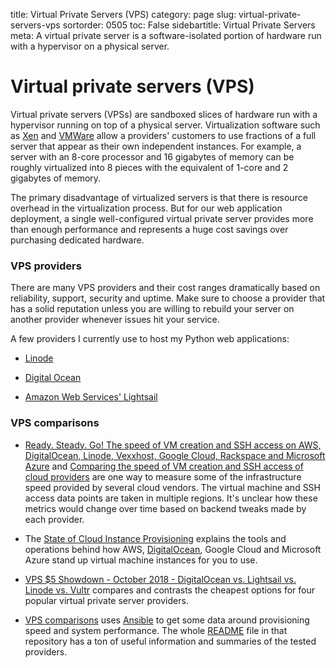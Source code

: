 title: Virtual Private Servers (VPS)
category: page
slug: virtual-private-servers-vps
sortorder: 0505
toc: False
sidebartitle: Virtual Private Servers
meta: A virtual private server is a software-isolated portion of hardware run with a hypervisor on a physical server.


# Virtual private servers (VPS)
Virtual private servers (VPSs) are sandboxed slices of hardware run with a
hypervisor running on top of a physical server. Virtualization software 
such as [Xen](http://www.xenproject.org/) and 
[VMWare](http://www.vmware.com/virtualization) allow a providers' 
customers to use fractions of a full server that appear as their own 
independent instances. For example, a server with an 8-core processor 
and 16 gigabytes of memory can be roughly virtualized into 8 pieces with 
the equivalent of 1-core and 2 gigabytes of memory.

The primary disadvantage of virtualized servers is that there is resource 
overhead in the virtualization process. But for our web application 
deployment, a single well-configured virtual private server provides 
more than enough performance and represents a huge cost savings over 
purchasing dedicated hardware. 


### VPS providers
There are many VPS providers and their cost ranges dramatically based on
reliability, support, security and uptime. Make sure to choose a provider
that has a solid reputation unless you are willing to rebuild your server
on another provider whenever issues hit your service. 

A few providers I currently use to host my Python web applications:

* [Linode](https://www.linode.com/)

* [Digital Ocean](https://www.digitalocean.com/)

* [Amazon Web Services' Lightsail](https://amazonlightsail.com/)


### VPS comparisons
* [Ready. Steady. Go! The speed of VM creation and SSH access on AWS, DigitalOcean, Linode, Vexxhost, Google Cloud, Rackspace and Microsoft Azure](https://blog.cloud66.com/ready-steady-go-the-speed-of-vm-creation-and-ssh-key-access-on-aws-digitalocean-linode-vexxhost-google-cloud-rackspace-and-microsoft-azure/)
  and
  [Comparing the speed of VM creation and SSH access of cloud providers](https://blog.cloud66.com/part-2-comparing-the-speed-of-vm-creation-and-ssh-access-on-aws-digitalocean-linode-vexxhost-google-cloud-rackspace-packet-cloud-a-and-microsoft-azure/)
  are one way to measure some of the infrastructure speed provided by several
  cloud vendors. The virtual machine and SSH access data points are taken in 
  multiple regions. It's unclear how these metrics would change over time based
  on backend tweaks made by each provider.

* The [State of Cloud Instance Provisioning](https://ahmet.im/blog/cloud-instance-provisioning/)
  explains the tools and operations behind how AWS, 
  [DigitalOcean](/digitalocean.html), Google Cloud and Microsoft Azure stand up
  virtual machine instances for you to use.

* [VPS $5 Showdown - October 2018 - DigitalOcean vs. Lightsail vs. Linode vs. Vultr](https://joshtronic.com/2018/10/15/vps-showdown-october-2018/)
  compares and contrasts the cheapest options for four popular virtual 
  private server providers.

* [VPS comparisons](https://github.com/joedicastro/vps-comparison) uses
  [Ansible](/ansible.html) to get some data around provisioning speed
  and system performance. The whole 
  [README](https://github.com/joedicastro/vps-comparison/blob/master/README.org)
  file in that repository has a ton of useful information and summaries
  of the tested providers.
